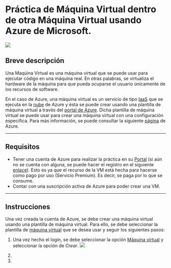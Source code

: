 # Práctica de Máquina Virtual dentro de otra Máquina Virtual usando Azure de Microsoft.

![](https://connectoricons-prod.azureedge.net/releases/v1.0.1567/1.0.1567.2748/azurevm/icon.png)

## Breve descripción
Una Maqúina Virtual es una máquina virtual que se puede usar para ejecutar código en una máquina real. En otras palabras, se virtualiza el hardware de la máquina para que pueda ocuparse el usuario únicamente de los recursos de software.


En el caso de Azure, una máquina virtual es un servicio de tipo [IaaS](https://azure.microsoft.com/es-mx/overview/what-is-iaas/#overview) que se ejecuta en la [nube](https://azure.microsoft.com/es-mx/overview/what-is-the-cloud/) de Azure y ésta  se puede crear usando una plantilla de máquina virtual a través del [portal de Azure](https://portal.azure.com/#home). Dicha plantilla de máquina virtual se puede usar para crear una máquina virtual con una configuración específica. Para más información, se puede consultar la siguiente [página](https://docs.microsoft.com/es-mx/connectors/azurevm/) de Azure.

-----------

## Requisitos
 - Tener una cuenta de Azure para realizar la práctica en su [Portal](https://portal.azure.com/#home) (si aún no se cuenta con alguna, se puede hacer el registro en el siguiente [enlace](https://azure.microsoft.com/es-mx/free/)). Esto es ya que el recurso de la VM está hecha para hacerse como pago por uso (Servicio Premium). Es decir, se paga por lo que se consume.
 - Contar con una suscripción activa de Azure para poder crear una VM. 

-----------

## Instrucciones

Una vez creada la cuenta de Azure, se debe crear una máquina virtual usando una plantilla de máquina virtual. Para ello, se debe seleccionar la plantilla de [máquina virtual](https://portal.azure.com/#view/HubsExtension/BrowseResource/resourceType/Microsoft.Compute%2FVirtualMachines) que se desea usar y seguir los siguientes pasos:

1. Una vez hecho el login, se debe seleccionar la opción [Máquina virtual](https://portal.azure.com/#view/HubsExtension/BrowseResource/resourceType/Microsoft.Compute%2FVirtualMachines) y seleccionar la opción de *Crear*. 
![](PrácticaVMenVM\images\1.png)

2. 
1. 



## 